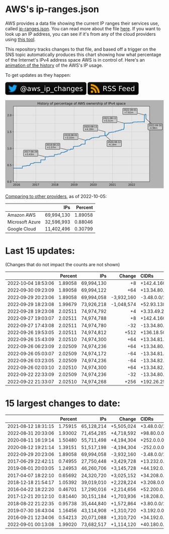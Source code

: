 # AWS's ip-ranges.json

AWS provides a data file showing the current IP ranges their
services use, called [ip-ranges.json](https://ip-ranges.amazonaws.com/ip-ranges.json).
You can read more about the file [here](https://docs.aws.amazon.com/general/latest/gr/aws-ip-ranges.html).
If you want to look up an IP address, you can see if it's from any of the cloud providers using [this tool](https://seligman.github.io/cloud-ips/).

This repository tracks changes to that file, and based off a trigger on the SNS topic 
automatically produces this chart showing how what percentage of the Internet's IPv4 
address space AWS is in control of.  Here's an 
[animation of the history](https://youtu.be/Su25yl7eol8) of the AWS's IP usage.

To get updates as they happen:

[![@aws_ip_changes on twitter](images/twitter_badge.svg)](https://twitter.com/aws_ip_changes) [![RSS Icon](images/rss_badge.svg)](https://raw.githubusercontent.com/seligman/aws-ip-ranges/master/rss.xml)

![History of AWS](history_count.svg)

[Comparing to other providers](https://github.com/seligman/cloud_sizes), as of 2022-10-05:

| | IPs | Percent |
| --- | ---: | ---: |
| Amazon AWS | 69,994,130 | 1.89058 |
| Microsoft Azure | 32,596,993 | 0.88046 |
| Google Cloud | 11,402,496 | 0.30799 |


# Last 15 updates:

(Changes that do not impact the counts are not shown)

| | Percent | IPs | Change | CIDRs |
| :--- | ---: | ---: | ---: | :--- |
| 2022&#8209;10&#8209;04&nbsp;18:53:06 | 1.89058 | 69,994,130 | +8 | +142.4.160.216/29 |
| 2022&#8209;09&#8209;30&nbsp;09:23:09 | 1.89058 | 69,994,122 | +64 | +13.34.80.32/27,&nbsp;+13.34.82.32/27 |
| 2022&#8209;09&#8209;29&nbsp;20:23:06 | 1.89058 | 69,994,058 | -3,932,160 | -3.48.0.0/12,&nbsp;-35.96.0.0/12,&nbsp;-3.240.0.0/13,&nbsp;... |
| 2022&#8209;09&#8209;29&nbsp;18:23:08 | 1.99679 | 73,926,218 | -1,048,574 | +52.93.138.12/32,&nbsp;+150.222.217.12/32,&nbsp;-3.152.0.0/13,&nbsp;... |
| 2022&#8209;09&#8209;28&nbsp;19:23:08 | 2.02511 | 74,974,792 | +4 | +3.33.49.240/30 |
| 2022&#8209;09&#8209;27&nbsp;19:03:07 | 2.02511 | 74,974,788 | +8 | +142.4.160.208/29 |
| 2022&#8209;09&#8209;27&nbsp;17:43:08 | 2.02511 | 74,974,780 | -32 | -13.34.80.32/27 |
| 2022&#8209;09&#8209;26&nbsp;19:53:05 | 2.02511 | 74,974,812 | +512 | +136.18.50.0/23 |
| 2022&#8209;09&#8209;26&nbsp;15:43:09 | 2.02510 | 74,974,300 | +64 | +13.34.81.160/27,&nbsp;+13.34.82.0/27 |
| 2022&#8209;09&#8209;26&nbsp;06:23:09 | 2.02509 | 74,974,236 | +64 | +13.34.80.0/27,&nbsp;+13.34.81.128/27 |
| 2022&#8209;09&#8209;26&nbsp;05:03:07 | 2.02509 | 74,974,172 | -64 | -13.34.81.128/26 |
| 2022&#8209;09&#8209;26&nbsp;03:23:05 | 2.02509 | 74,974,236 | -64 | -13.34.82.0/26 |
| 2022&#8209;09&#8209;26&nbsp;02:03:10 | 2.02510 | 74,974,300 | +64 | +13.34.82.0/26 |
| 2022&#8209;09&#8209;22&nbsp;22:33:09 | 2.02509 | 74,974,236 | -32 | -13.34.80.0/27 |
| 2022&#8209;09&#8209;22&nbsp;21:33:07 | 2.02510 | 74,974,268 | +256 | +192.26.25.0/24 |


# 15 largest changes to date:

| | Percent | IPs | Change | CIDRs |
| :--- | ---: | ---: | ---: | :--- |
| 2021&#8209;08&#8209;12&nbsp;18:31:15 | 1.75915 | 65,128,214 | +5,505,024 | +3.48.0.0/12,&nbsp;+35.96.0.0/12,&nbsp;+3.152.0.0/13,&nbsp;... |
| 2022&#8209;08&#8209;31&nbsp;20:33:06 | 1.93002 | 71,454,285 | +4,718,592 | +98.80.0.0/12,&nbsp;+184.32.0.0/12,&nbsp;+13.184.0.0/13,&nbsp;... |
| 2020&#8209;08&#8209;11&nbsp;16:19:14 | 1.50480 | 55,711,498 | +4,194,304 | +252.0.0.0/10 |
| 2020&#8209;08&#8209;12&nbsp;19:21:14 | 1.39151 | 51,517,198 | -4,194,304 | -252.0.0.0/10 |
| 2022&#8209;09&#8209;29&nbsp;20:23:06 | 1.89058 | 69,994,058 | -3,932,160 | -3.48.0.0/12,&nbsp;-35.96.0.0/12,&nbsp;-3.240.0.0/13,&nbsp;... |
| 2017&#8209;06&#8209;29&nbsp;22:42:11 | 0.74955 | 27,750,448 | +3,429,728 | +13.232.0.0/13,&nbsp;+34.240.0.0/13,&nbsp;+35.168.0.0/13,&nbsp;... |
| 2019&#8209;08&#8209;01&nbsp;20:03:05 | 1.24953 | 46,260,706 | +3,145,728 | +44.192.0.0/10,&nbsp;-3.192.0.0/12 |
| 2017&#8209;04&#8209;07&nbsp;18:22:10 | 0.65692 | 24,320,720 | +3,025,152 | +34.208.0.0/12,&nbsp;+34.224.0.0/12,&nbsp;+13.58.0.0/15,&nbsp;... |
| 2018&#8209;12&#8209;18&nbsp;21:54:17 | 1.05392 | 39,019,010 | +2,228,224 | +3.208.0.0/12,&nbsp;+3.224.0.0/12,&nbsp;+13.48.0.0/15 |
| 2016&#8209;04&#8209;22&nbsp;18:22:20 | 0.46701 | 17,290,016 | +2,214,656 | +52.200.0.0/13,&nbsp;+52.208.0.0/13,&nbsp;+52.36.0.0/14,&nbsp;... |
| 2017&#8209;12&#8209;21&nbsp;20:12:10 | 0.81440 | 30,151,184 | +1,703,936 | +18.208.0.0/13,&nbsp;+18.204.0.0/14,&nbsp;+18.224.0.0/14,&nbsp;... |
| 2018&#8209;08&#8209;22&nbsp;21:22:35 | 0.95738 | 35,444,840 | +1,572,864 | +3.80.0.0/12,&nbsp;+3.16.0.0/14,&nbsp;+3.40.0.0/14 |
| 2019&#8209;07&#8209;30&nbsp;16:43:04 | 1.16456 | 43,114,908 | +1,310,720 | +3.192.0.0/12,&nbsp;+15.222.0.0/15,&nbsp;+15.236.0.0/15 |
| 2016&#8209;09&#8209;21&nbsp;12:34:06 | 0.54213 | 20,071,088 | +1,310,720 | +34.192.0.0/12,&nbsp;+35.156.0.0/14,&nbsp;+52.219.68.0/22,&nbsp;... |
| 2022&#8209;09&#8209;01&nbsp;00:13:08 | 1.99020 | 73,682,517 | +1,114,120 | +40.180.0.0/15,&nbsp;+54.6.0.0/15,&nbsp;+54.20.0.0/15,&nbsp;... |
